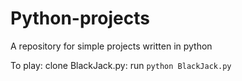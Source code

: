 # Python-projects

A repository for simple projects written in python

To play: clone BlackJack.py: 
run 
```python BlackJack.py```


